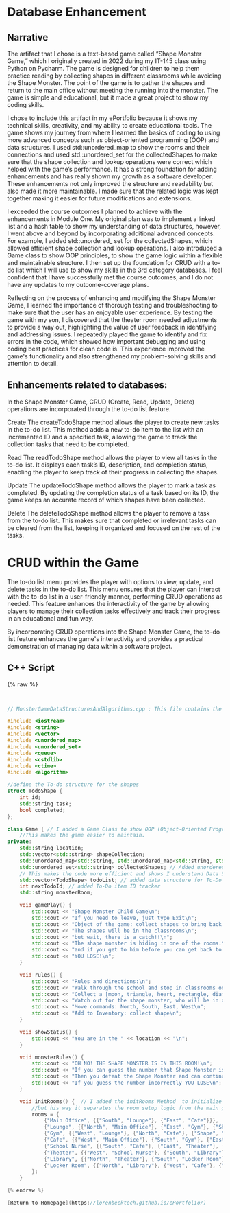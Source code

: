 # Database Enhancement

## Narrative

The artifact that I chose is a text-based game called “Shape Monster Game,” which I originally created in 2022 during my IT-145 class using Python on Pycharm. The game is designed for children to help them practice reading by collecting shapes in different classrooms while avoiding the Shape Monster. The point of the game is to gather the shapes and return to the main office without meeting the running into the monster. The game is simple and educational, but it made a great project to show my coding skills.  

I chose to include this artifact in my ePortfolio because it shows my technical skills, creativity, and my ability to create educational tools. The game shows my journey from where I learned the basics of coding to using more advanced concepts such as object-oriented programming (OOP) and data structures.  I used std::unordered_map to show the rooms and their connections and used std::unordered_set for the collectedShapes to make sure that the shape collection and lookup operations were correct which helped with the game’s performance. It has a strong foundation for adding enhancements and has really shown my growth as a software developer. These enhancements not only improved the structure and readability but also made it more maintainable. I made sure that the related logic was kept together making it easier for future modifications and extensions.  

I exceeded the course outcomes I planned to achieve with the enhancements in Module One. My original plan was to implement a linked list and a hash table to show my understanding of data structures, however, I went above and beyond by incorporating additional advanced concepts. For example, I added std::unordered_ set for the collectedShapes, which allowed efficient shape collection and lookup operations. I also introduced a Game class to show OOP principles, to show the game logic within a flexible and maintainable structure. I then set up the foundation for CRUD with a to-do list which I will use to show my skills in the 3rd category databases. I feel confident that I have successfully met the course outcomes, and I do not have any updates to my outcome-coverage plans. 

Reflecting on the process of enhancing and modifying the Shape Monster Game, I learned the importance of thorough testing and troubleshooting to make sure that the user has an enjoyable user experience. By testing the game with my son, I discovered that the theater room needed adjustments to provide a way out, highlighting the value of user feedback in identifying and addressing issues. I repeatedly played the game to identify and fix errors in the code, which showed how important debugging and using coding best practices for clean code is. This experience improved the game's functionality and also strengthened my problem-solving skills and attention to detail.

## Enhancements related to databases: 

In the Shape Monster Game, CRUD (Create, Read, Update, Delete) operations are incorporated through the to-do list feature.

Create
The createTodoShape method allows the player to create new tasks in the to-do list. This method adds a new to-do item to the list with an incremented ID and a specified task, allowing the game to track the collection tasks that need to be completed.

Read
The readTodoShape method allows the player to view all tasks in the to-do list. It displays each task’s ID, description, and completion status, enabling the player to keep track of their progress in collecting the shapes.

Update
The updateTodoShape method allows the player to mark a task as completed. By updating the completion status of a task based on its ID, the game keeps an accurate record of which shapes have been collected.

Delete
The deleteTodoShape method allows the player to remove a task from the to-do list. This makes sure that completed or irrelevant tasks can be cleared from the list, keeping it organized and focused on the rest of the tasks.

# CRUD within the Game
The to-do list menu provides the player with options to view, update, and delete tasks in the to-do list. This menu ensures that the player can interact with the to-do list in a user-friendly manner, performing CRUD operations as needed. This feature enhances the interactivity of the game by allowing players to manage their collection tasks effectively and track their progress in an educational and fun way.

By incorporating CRUD operations into the Shape Monster Game, the to-do list feature enhances the game's interactivity and provides a practical demonstration of managing data within a software project.

## C++ Script

{% raw %}
```cpp


// MonsterGameDataStructuresAndAlgorithms.cpp : This file contains the 'main' function. Program execution begins and ends there.

#include <iostream>
#include <string>
#include <vector>
#include <unordered_map>
#include <unordered_set>
#include <queue>
#include <cstdlib>
#include <ctime>
#include <algorithm>

//define the To-do structure for the shapes
struct TodoShape {
    int id;
    std::string task;
    bool completed; 
};

class Game { // I added a Game Class to show OOP (Object-Oriented Programming) an better manage the games state and behavior. 
    //This makes the game easier to maintain. 
private:
    std::string location;
    std::vector<std::string> shapeCollection;
    std::unordered_map<std::string, std::unordered_map<std::string, std::string>> rooms;
    std::unordered_set<std::string> collectedShapes; // Added unordered_set for collected shapes to allow average-time complexity for insertions and lookups. 
    // This makes the code more efficient and shows I understand Data Structures.
    std::vector<TodoShape> todoList; // added data structure for To-Do List 
    int nextTodoId; // added To-Do item ID tracker
    std::string monsterRoom;

    void gamePlay() {
        std::cout << "Shape Monster Child Game\n";
        std::cout << "If you need to leave, just type Exit\n";
        std::cout << "Object of the game: collect shapes to bring back to the locked office\n";
        std::cout << "The shapes will be in the classrooms\n";
        std::cout << "but wait, there is a catch!!\n";
        std::cout << "The shape monster is hiding in one of the rooms.\n";
        std::cout << "and if you get to him before you can get back to the main office.........\n";
        std::cout << "YOU LOSE!\n";
    }

    void rules() {
        std::cout << "Rules and directions:\n";
        std::cout << "Walk through the school and stop in classrooms on the way. In each classroom there will be a shape.\n";
        std::cout << "Collect a [moon, triangle, heart, rectangle, diamond, and circle]\n";
        std::cout << "Watch out for the shape monster, who will be in one of the rooms.\n";
        std::cout << "Move commands: North, South, East, West\n";
        std::cout << "Add to Inventory: collect shape\n";
    }

    void showStatus() {
        std::cout << "You are in the " << location << "\n";
    }

    void monsterRules() {
        std::cout << "OH NO! THE SHAPE MONSTER IS IN THIS ROOM!\n";
        std::cout << "If you can guess the number that Shape Monster is thinking (1-3)..\n"; //updated to 1-3 to make it easier for the kids. 
        std::cout << "Then you defeat the Shape Monster and can continue collecting items\n";
        std::cout << "If you guess the number incorrectly YOU LOSE\n";
    }

    void initRooms() {  // I added the initRooms Method  to initialize the rooms and their connections,
        //but his way it separates the room setup logic from the main gameplay logic and makes the code more readable and maintainable
        rooms = {
            {"Main Office", {{"South", "Lounge"}, {"East", "Cafe"}}},
            {"Lounge", {{"North", "Main Office"}, {"East", "Gym"}, {"Shape", "Moon"}}},
            {"Gym", {{"West", "Lounge"}, {"North", "Cafe"}, {"Shape", "Triangle"}}},
            {"Cafe", {{"West", "Main Office"}, {"South", "Gym"}, {"East", "Locker Room"}, {"North", "School Nurse"}, {"Shape", "Rectangle"}}},
            {"School Nurse", {{"South", "Cafe"}, {"East", "Theater"}, {"Shape", "Heart"}}},
            {"Theater", {{"West", "School Nurse"}, {"South", "Library"}}}, // Added exits to School Nurse and Library
            {"Library", {{"North", "Theater"}, {"South", "Locker Room"}, {"Shape", "Diamond"}}},
            {"Locker Room", {{"North", "Library"}, {"West", "Cafe"}, {"Shape", "Circle"}}}
        };
    }

{% endraw %}

[Return to Homepage](https://lorenbecktech.github.io/ePortfolio/)
